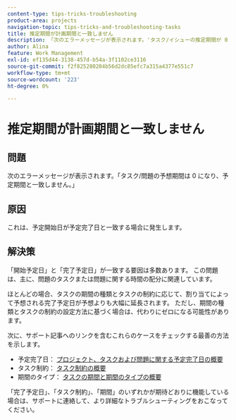 ```yaml
---
content-type: tips-tricks-troubleshooting
product-area: projects
navigation-topic: tips-tricks-and-troubleshooting-tasks
title: 推定期間が計画期間と一致しません
description: 「次のエラーメッセージが表示されます。'タスク/イシューの推定期間が 0 になり、予定期間と一致しません。'
author: Alina
feature: Work Management
exl-id: ef135d44-3138-457d-b54a-3f1102ce3116
source-git-commit: f2f825280204b56d2dc85efc7a315a4377e551c7
workflow-type: tm+mt
source-wordcount: '223'
ht-degree: 0%

---
```


# 推定期間が計画期間と一致しません

## 問題

次のエラーメッセージが表示されます。「タスク/問題の予想期間は 0 になり、予定期間と一致しません。」

## 原因

これは、予定開始日が予定完了日と一致する場合に発生します。

## 解決策

「開始予定日」と「完了予定日」が一致する要因は多数あります。 この問題は、主に、問題のタスクまたは問題に関する時間の配分に関連しています。

ほとんどの場合、タスクの期間の種類とタスクの制約に応じて、割り当てによって予想される完了予定日が予想よりも大幅に延長されます。 ただし、期間の種類とタスクの制約の設定方法に基づく場合は、代わりにゼロになる可能性があります。

次に、サポート記事へのリンクを含むこれらのケースをチェックする最善の方法を示します。

* 予定完了日： [プロジェクト、タスクおよび問題に関する予定完了日の概要](../../../manage-work/projects/planning-a-project/project-projected-completion-date.md)
* タスク制約： [タスク制約の概要](../../../manage-work/tasks/task-constraints/task-constraint-overview.md)
* 期間のタイプ： [タスクの期間と期間のタイプの概要](../../../manage-work/tasks/taskdurtn/task-duration-and-duration-type.md)

「完了予定日」、「タスク制約」、「期間」のいずれかが期待どおりに機能している場合は、サポートに連絡して、より詳細なトラブルシューティングをおこなってください。
